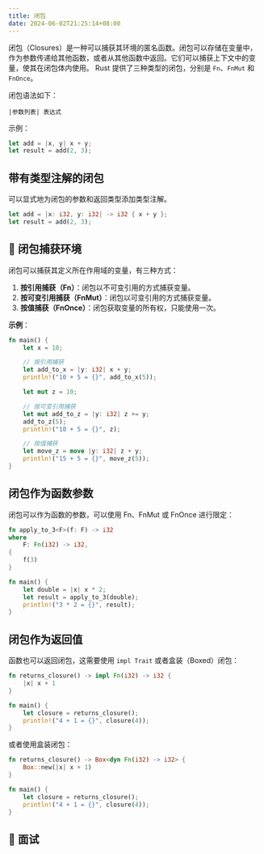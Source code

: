 ```yaml
---
title: 闭包
date: 2024-06-02T21:25:14+08:00
---
```


闭包（Closures）是一种可以捕获其环境的匿名函数。闭包可以存储在变量中，作为参数传递给其他函数，或者从其他函数中返回。它们可以捕获上下文中的变量，使其在闭包体内使用。
Rust 提供了三种类型的闭包，分别是 `Fn`、`FnMut` 和 `FnOnce`。

闭包语法如下：
```
|参数列表| 表达式
```

示例：
```rust
let add = |x, y| x + y;
let result = add(2, 3);
```

## 带有类型注解的闭包
可以显式地为闭包的参数和返回类型添加类型注解。
```rust
let add = |x: i32, y: i32| -> i32 { x + y };
let result = add(2, 3);
```

## 💢 闭包捕获环境
闭包可以捕获其定义所在作用域的变量，有三种方式：

1. **按引用捕获（Fn）**：闭包以不可变引用的方式捕获变量。
2. **按可变引用捕获（FnMut）**：闭包以可变引用的方式捕获变量。
3. **按值捕获（FnOnce）**：闭包获取变量的所有权，只能使用一次。

**示例**：
```rust
fn main() {
    let x = 10;

    // 按引用捕获
    let add_to_x = |y: i32| x + y;
    println!("10 + 5 = {}", add_to_x(5));

    let mut z = 10;

    // 按可变引用捕获
    let mut add_to_z = |y: i32| z += y;
    add_to_z(5);
    println!("10 + 5 = {}", z);

    // 按值捕获
    let move_z = move |y: i32| z + y;
    println!("15 + 5 = {}", move_z(5));
}
```

## 闭包作为函数参数
闭包可以作为函数的参数，可以使用 Fn、FnMut 或 FnOnce 进行限定：
```rust
fn apply_to_3<F>(f: F) -> i32
where
    F: Fn(i32) -> i32,
{
    f(3)
}

fn main() {
    let double = |x| x * 2;
    let result = apply_to_3(double);
    println!("3 * 2 = {}", result);
}
```

## 闭包作为返回值
函数也可以返回闭包，这需要使用 `impl Trait` 或者盒装（Boxed）闭包：
```rust
fn returns_closure() -> impl Fn(i32) -> i32 {
    |x| x + 1
}

fn main() {
    let closure = returns_closure();
    println!("4 + 1 = {}", closure(4));
}
```

或者使用盒装闭包：
```rust
fn returns_closure() -> Box<dyn Fn(i32) -> i32> {
    Box::new(|x| x + 1)
}

fn main() {
    let closure = returns_closure();
    println!("4 + 1 = {}", closure(4));
}
```

## 🤖 面试